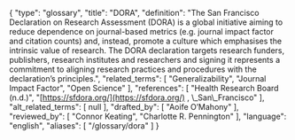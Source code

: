 {
    "type": "glossary",
    "title": "DORA",
    "definition": "The San Francisco Declaration on Research Assessment (DORA) is a global initiative aiming to reduce dependence on journal-based metrics (e.g. journal impact factor and citation counts) and, instead, promote a culture which emphasises the intrinsic value of research. The DORA declaration targets research funders, publishers, research institutes and researchers and signing it represents a commitment to aligning research practices and procedures with the declaration’s principles.",
    "related_terms": [
        "Generalizability",
        "Journal Impact Factor",
        "Open Science"
    ],
    "references": [
        "Health Research Board (n.d.)",
        "[https://sfdora.org/](https://sfdora.org/) , \\_San\\_Francisco"
    ],
    "alt_related_terms": [
        null
    ],
    "drafted_by": [
        "Aoife O’Mahony"
    ],
    "reviewed_by": [
        "Connor Keating",
        "Charlotte R. Pennington"
    ],
    "language": "english",
    "aliases": [
        "/glossary/dora"
    ]
}